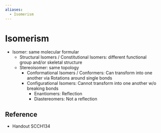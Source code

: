```yaml
---
aliases:
  - Isomerism
---
```


# Isomerism

- Isomer: same molecular formular
  - Structural Isomers / Constitutional Isomers: different functional group and/or skeletal structure
  - Stereoisomer: same topology
    - Conformational Isomers / Conformers: Can transform into one another via Rotations around single bonds
    - Configurational Isomers: Cannot transform into one another w/o breaking bonds
      - Enantiomers: Reflection
      - Diastereomers: Not a reflection

## Reference

- Handout SCCH134
